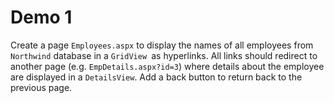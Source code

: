# Demo 1 #
Create a page `Employees.aspx` to display the names of all employees from `Northwind` database in a `GridView `as hyperlinks. All links should redirect to another page (e.g. `EmpDetails.aspx?id=3`) where details about the employee are displayed in a `DetailsView`. Add a back button to return back to the previous page.